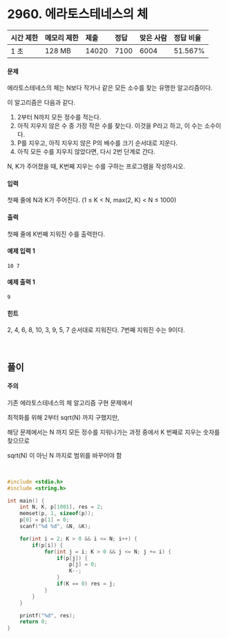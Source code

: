 # 2960. 에라토스테네스의 체

| 시간 제한 | 메모리 제한 | 제출  | 정답 | 맞은 사람 | 정답 비율 |
| :-------- | :---------- | :---- | :--- | :-------- | :-------- |
| 1 초      | 128 MB      | 14020 | 7100 | 6004      | 51.567%   |

#### 문제

에라토스테네스의 체는 N보다 작거나 같은 모든 소수를 찾는 유명한 알고리즘이다.

이 알고리즘은 다음과 같다.

1. 2부터 N까지 모든 정수를 적는다.
2. 아직 지우지 않은 수 중 가장 작은 수를 찾는다. 이것을 P라고 하고, 이 수는 소수이다.
3. P를 지우고, 아직 지우지 않은 P의 배수를 크기 순서대로 지운다.
4. 아직 모든 수를 지우지 않았다면, 다시 2번 단계로 간다.

N, K가 주어졌을 때, K번째 지우는 수를 구하는 프로그램을 작성하시오.

#### 입력

첫째 줄에 N과 K가 주어진다. (1 ≤ K < N, max(2, K) < N ≤ 1000)

#### 출력

첫째 줄에 K번째 지워진 수를 출력한다.

#### 예제 입력 1

```
10 7
```

#### 예제 출력 1

```
9
```

#### 힌트

2, 4, 6, 8, 10, 3, 9, 5, 7 순서대로 지워진다. 7번째 지워진 수는 9이다.

<br/>

## 풀이

#### 주의

기존 에라토스테네스의 체 알고리즘 구현 문제에서

최적화를 위해 2부터 sqrt(N) 까지 구했지만,

해당 문제에서는 N 까지 모든 정수를 지워나가는 과정 중에서 K 번째로 지우는 숫자를 찾으므로

sqrt(N) 이 아닌 N 까지로 범위를 바꾸어야 함

<br/>

```c++
#include <stdio.h>
#include <string.h>

int main() {
    int N, K, p[1001], res = 2;
    memset(p, 1, sizeof(p));
    p[0] = p[1] = 0;
    scanf("%d %d", &N, &K);

    for(int i = 2; K > 0 && i <= N; i++) {
        if(p[i]) {
            for(int j = i; K > 0 && j <= N; j += i) {
                if(p[j]) {
                    p[j] = 0;
                    K--;
                }
                if(K == 0) res = j;
            }
        }
    }

    printf("%d", res);
    return 0;
}
```
